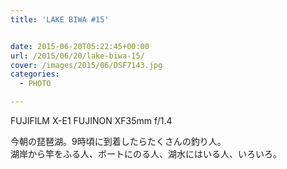 ```yaml
---
title: 'LAKE BIWA #15'


date: 2015-06-20T05:22:45+00:00
url: /2015/06/20/lake-biwa-15/
cover: /images/2015/06/DSF7143.jpg
categories:
  - PHOTO

---
```

FUJIFILM X-E1 FUJINON XF35mm f/1.4

今朝の琵琶湖。9時頃に到着したらたくさんの釣り人。  
湖岸から竿をふる人、ボートにのる人、湖水にはいる人、いろいろ。
